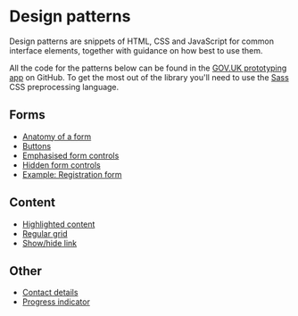 # Design patterns

Design patterns are snippets of HTML, CSS and JavaScript for common interface elements, together with guidance on how best to use them.

All the code for the patterns below can be found in the [GOV.UK prototyping app](https://github.com/alphagov/prototyping/) on GitHub. To get the most out of the library you'll need to use the [Sass](http://sass-lang.com/) CSS preprocessing language.

## Forms

* [Anatomy of a form](http://govuk-prototyping.herokuapp.com/gsdm/guides-and-toolkits/design-patterns/form-anatomy.html)
* [Buttons](http://govuk-prototyping.herokuapp.com/gsdm/guides-and-toolkits/design-patterns/buttons.html)
* [Emphasised form controls](http://govuk-prototyping.herokuapp.com/gsdm/guides-and-toolkits/design-patterns/emphasised-form-controls.html)
* [Hidden form controls](http://govuk-prototyping.herokuapp.com/gsdm/guides-and-toolkits/design-patterns/hidden-form-controls.html)
* [Example: Registration form](http://govuk-prototyping.herokuapp.com/gsdm/guides-and-toolkits/design-patterns/registration-form.html)

## Content

* [Highlighted content](http://govuk-prototyping.herokuapp.com/gsdm/guides-and-toolkits/design-patterns/highlighted-content.html)
* [Regular grid](http://govuk-prototyping.herokuapp.com/gsdm/guides-and-toolkits/design-patterns/regular-grid.html)
* [Show/hide link](http://govuk-prototyping.herokuapp.com/gsdm/guides-and-toolkits/design-patterns/show-hide.html)

## Other

* [Contact details](http://govuk-prototyping.herokuapp.com/gsdm/guides-and-toolkits/design-patterns/contact-details.html)
* [Progress indicator](http://govuk-prototyping.herokuapp.com/gsdm/guides-and-toolkits/design-patterns/progress-indicator.html)
